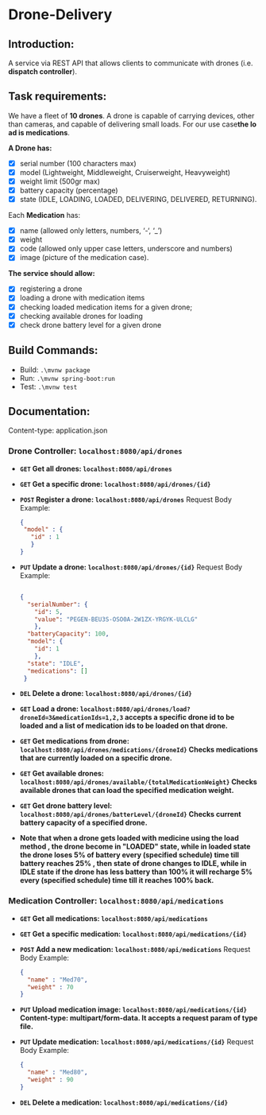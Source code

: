 # Drone-Delivery

## Introduction:
A service via REST API that allows clients to communicate with drones (i.e. **dispatch controller**).

## Task requirements:
We have a fleet of **10 drones**. A drone is capable of carrying devices, other than cameras, and capable of delivering small loads. For our use case**the load is medications**.

**A **Drone** has:**

* [x] serial number (100 characters max)
* [x] model (Lightweight, Middleweight, Cruiserweight, Heavyweight)
* [x] weight limit (500gr max)
* [x] battery capacity (percentage)
* [x] state (IDLE, LOADING, LOADED, DELIVERING, DELIVERED, RETURNING).

Each **Medication** has: 

* [x] name (allowed only letters, numbers, ‘-‘, ‘_’)
* [x] weight
* [x] code (allowed only upper case letters, underscore and numbers)
* [x] image (picture of the medication case).

**The service should allow:**

* [x] registering a drone
* [x] loading a drone with medication items
* [x] checking loaded medication items for a given drone;
* [x] checking available drones for loading
* [x] check drone battery level for a given drone
## Build Commands:
  * Build: `.\mvnw package`
  * Run: `.\mvnw spring-boot:run`
  * Test: `.\mvnw test`
## Documentation:
Content-type: application.json
### Drone Controller: `localhost:8080/api/drones`
   * **`GET` Get all drones: `localhost:8080/api/drones`**

   * **`GET` Get a specific drone: `localhost:8080/api/drones/{id}`**

   * **`POST` Register a drone: `localhost:8080/api/drones`**
       Request Body Example:
       ```JSON
      {
        "model" : {
          "id" : 1
          }
      }
       ```

   * **`PUT` Update a drone: `localhost:8080/api/drones/{id}`**
       Request Body Example:
       ```JSON
       
       {
         "serialNumber": {
           "id": 5,
           "value": "PEGEN-BEU3S-OSO0A-2W1ZX-YRGYK-ULCLG"
           },
         "batteryCapacity": 100,
         "model": {
           "id": 1
           },
         "state": "IDLE",
         "medications": []
        }
      ```

   * **`DEL` Delete a drone: `localhost:8080/api/drones/{id}`**

   * **`GET` Load a drone: `localhost:8080/api/drones/load?droneId=3&medicationIds=1,2,3` accepts a specific drone id to be loaded and a list of medication ids to be loaded on that drone.**

   * **`GET` Get medications from drone: `localhost:8080/api/drones/medications/{droneId}` Checks medications that are currently loaded on a specific drone.**

   * **`GET` Get available drones: `localhost:8080/api/drones/available/{totalMedicationWeight}` Checks available drones that can load the specified medication weight.**

   * **`GET` Get drone battery level: `localhost:8080/api/drones/batterLevel/{droneId}` Checks current battery capacity of a specified drone.**

   * **Note that when a drone gets loaded with medicine using the load method , the drone become in "LOADED" state, while in loaded state the drone loses 5% of battery every (specified schedule) time till battery reaches 25% , then state of drone changes to IDLE, while in IDLE state if the drone has less battery than 100% it will recharge 5% every (specified schedule) time till it reaches 100% back.**

### Medication Controller: `localhost:8080/api/medications`

  * **`GET` Get all medications: `localhost:8080/api/medications`**

  * **`GET` Get a specific medication: `localhost:8080/api/medications/{id}`**

  * **`POST` Add a new medication: `localhost:8080/api/medications`**
    Request Body Example:
    ```JSON
    {
      "name" : "Med70",
      "weight" : 70
    }
    ```

  * **`PUT` Upload medication image: `localhost:8080/api/medications/{id}` Content-type: multipart/form-data. It accepts a request param of type file.**

  * **`PUT` Update medication: `localhost:8080/api/medications/{id}`**
    Request Body Example:
    ```JSON
    {
      "name" : "Med80",
      "weight" : 90
    }
    ```

  * **`DEL` Delete a medication: `localhost:8080/api/medications/{id}`**

